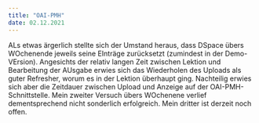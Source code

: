 ```yaml
---
title: "OAI-PMH"
date: 02.12.2021
---
```


ALs etwas ärgerlich stellte sich der Umstand heraus, dass DSpace übers WOchenende jeweils seine EInträge zurücksetzt (zumindest in der Demo-VErsion). 
Angesichts der relativ langen Zeit zwischen Lektion und Bearbeitung der AUsgabe erwies sich das Wiederholen des Uploads als guter Refresher, worum es in der Lektion überhaupt ging.
Nachteilig erwies sich aber die Zeitdauer zwischen Upload und Anzeige auf der OAI-PMH-Schnittstelle. Mein zweiter Versuch übers WOchenene verlief dementsprechend nicht sonderlich erfolgreich.
Mein dritter ist derzeit noch offen.
